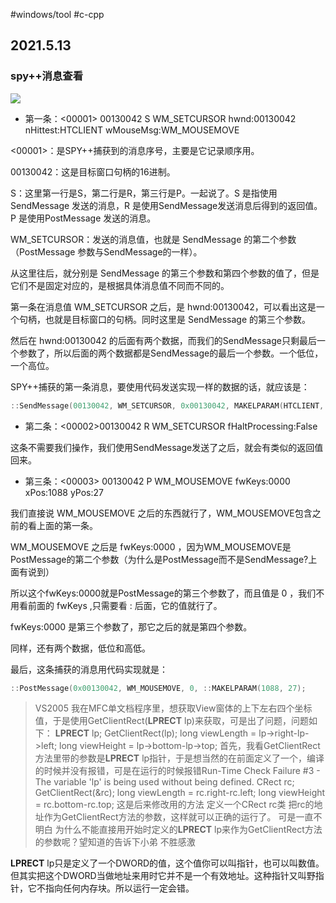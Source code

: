 #windows/tool #c-cpp  
## 2021.5.13

### spy++消息查看

![](../images/201708221503403013143025.jpg)

- 第一条：<00001> 00130042 S WM_SETCURSOR hwnd:00130042 nHittest:HTCLIENT wMouseMsg:WM_MOUSEMOVE

<00001>：是SPY++捕获到的消息序号，主要是它记录顺序用。

00130042：这是目标窗口句柄的16进制。

S：这里第一行是S，第二行是R，第三行是P。一起说了。S 是指使用 SendMessage 发送的消息，R 是使用SendMessage发送消息后得到的返回值。P 是使用PostMessage 发送的消息。

WM_SETCURSOR：发送的消息值，也就是 SendMessage 的第二个参数（PostMessage 参数与SendMessage的一样）。

从这里往后，就分别是 SendMessage 的第三个参数和第四个参数的值了，但是它们不是固定对应的，是根据具体消息值不同而不同的。

第一条在消息值 WM_SETCURSOR 之后，是 hwnd:00130042，可以看出这是一个句柄，也就是目标窗口的句柄。同时这里是 SendMessage 的第三个参数。

然后在 hwnd:00130042 的后面有两个数据，而我们的SendMessage只剩最后一个参数了，所以后面的两个数据都是SendMessage的最后一个参数。一个低位，一个高位。

SPY++捕获的第一条消息，要使用代码发送实现一样的数据的话，就应该是：

```c++
::SendMessage(00130042, WM_SETCURSOR, 0x00130042, MAKELPARAM(HTCLIENT, WM_MOUSEMOVE));
```

- 第二条：<00002>00130042 R WM_SETCURSOR fHaltProcessing:False

这条不需要我们操作，我们使用SendMessage发送了之后，就会有类似的返回值回来。

- 第三条：<00003> 00130042 P WM_MOUSEMOVE fwKeys:0000 xPos:1088 yPos:27

我们直接说 WM_MOUSEMOVE 之后的东西就行了，WM_MOUSEMOVE包含之前的看上面的第一条。

WM_MOUSEMOVE 之后是 fwKeys:0000 ，因为WM_MOUSEMOVE是PostMessage的第二个参数（为什么是PostMessage而不是SendMessage?上面有说到）

所以这个fwKeys:0000就是PostMessage的第三个参数了，而且值是 0 ，我们不用看前面的 fwKeys ,只需要看 : 后面，它的值就行了。

fwKeys:0000 是第三个参数了，那它之后的就是第四个参数。

同样，还有两个数据，低位和高低。

最后，这条捕获的消息用代码实现就是：

```c++
::PostMessage(0x00130042, WM_MOUSEMOVE, 0, ::MAKELPARAM(1088, 27);
```

> VS2005 我在MFC单文档程序里，想获取View窗体的上下左右四个坐标值，于是使用GetClientRect(**LPRECT** lp)来获取，可是出了问题，问题如下：
> **LPRECT** lp; GetClientRect(lp);
> long viewLength = lp->right-lp->left; long viewHeight = lp->bottom-lp->top;
> 首先，我看GetClientRect方法里带的参数是**LPRECT** lp指针，于是想当然的在前面定义了一个，编译的时候并没有报错，可是在运行的时候报错Run-Time Check Failure #3 - The variable 'lp' is being used without being defined.
> CRect rc; GetClientRect(&rc);
> long viewLength = rc.right-rc.left; long viewHeight = rc.bottom-rc.top;
> 这是后来修改用的方法 定义一个CRect rc类 把rc的地址作为GetClientRect方法的参数，这样就可以正确的运行了。
> 可是一直不明白 为什么不能直接用开始时定义的**LPRECT** lp来作为GetClientRect方法的参数呢？望知道的告诉下小弟 不胜感激

**LPRECT** lp只是定义了一个DWORD的值，这个值你可以叫指针，也可以叫数值。但其实把这个DWORD当做地址来用时它并不是一个有效地址。这种指针又叫野指针，它不指向任何内存块。所以运行一定会错。